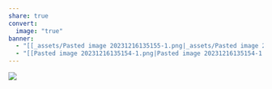 ```yaml
---
share: true
convert:
  image: "true"
banner:
  - "[[_assets/Pasted image 20231216135155-1.png|_assets/Pasted image 20231216135155-1.png]]"
  - "[[Pasted image 20231216135154-1.png|Pasted image 20231216135154-1.png]]"
---
```


![](arrow-down-right-from-circle-1.svg)